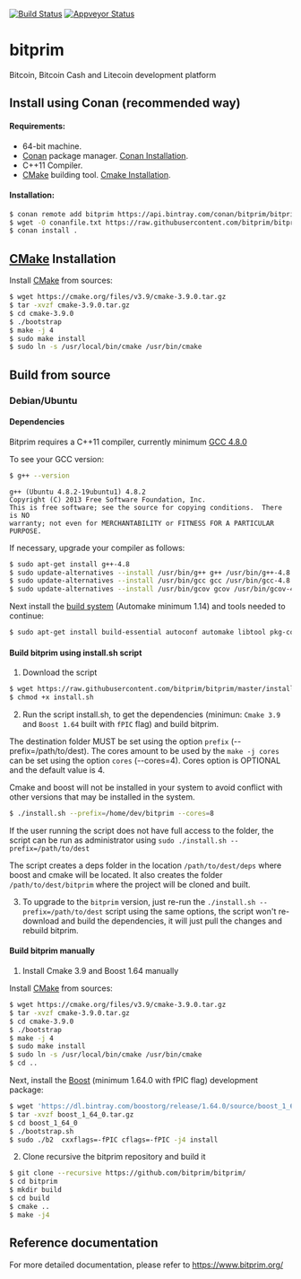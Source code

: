 [![Build Status](https://travis-ci.org/bitprim/bitprim.svg?branch=master)](https://travis-ci.org/bitprim/bitprim) [![Appveyor Status](https://ci.appveyor.com/api/projects/status/github/bitprim/bitprim?branch=master&svg=true)](https://ci.appveyor.com/project/bitprim/bitprim?branch=master) 

<!-- [![Build Status](https://travis-ci.org/bitprim/bitprim.svg?branch=master)](https://travis-ci.org/bitprim/bitprim)  -->

# bitprim
Bitcoin, Bitcoin Cash and Litecoin development platform

## Install using Conan (recommended way)

#### Requirements:

- 64-bit machine.
- [Conan](https://www.conan.io/) package manager. [Conan Installation](http://docs.conan.io/en/latest/installation.html#install-with-pip-recommended).
- C++11 Compiler.
- [CMake](https://cmake.org/) building tool. [Cmake Installation](#cmake).

#### Installation:

```sh
$ conan remote add bitprim https://api.bintray.com/conan/bitprim/bitprim
$ wget -O conanfile.txt https://raw.githubusercontent.com/bitprim/bitprim/master/install/conanfile.txt
$ conan install .
```


<a name="cmake"></a>
## [CMake](https://cmake.org/) Installation

Install [CMake](https://cmake.org/) from sources:
```sh
$ wget https://cmake.org/files/v3.9/cmake-3.9.0.tar.gz
$ tar -xvzf cmake-3.9.0.tar.gz
$ cd cmake-3.9.0
$ ./bootstrap
$ make -j 4
$ sudo make install
$ sudo ln -s /usr/local/bin/cmake /usr/bin/cmake
```


## Build from source

### Debian/Ubuntu
#### Dependencies

Bitprim requires a C++11 compiler, currently minimum [GCC 4.8.0](https://gcc.gnu.org/projects/cxx0x.html)

To see your GCC version:
```sh
$ g++ --version
```
```
g++ (Ubuntu 4.8.2-19ubuntu1) 4.8.2
Copyright (C) 2013 Free Software Foundation, Inc.
This is free software; see the source for copying conditions.  There is NO
warranty; not even for MERCHANTABILITY or FITNESS FOR A PARTICULAR PURPOSE.
```
If necessary, upgrade your compiler as follows:
```sh
$ sudo apt-get install g++-4.8
$ sudo update-alternatives --install /usr/bin/g++ g++ /usr/bin/g++-4.8 50
$ sudo update-alternatives --install /usr/bin/gcc gcc /usr/bin/gcc-4.8 50
$ sudo update-alternatives --install /usr/bin/gcov gcov /usr/bin/gcov-4.8 50
```

Next install the [build system](http://wikipedia.org/wiki/GNU_build_system) (Automake minimum 1.14) and tools needed to continue:
```sh
$ sudo apt-get install build-essential autoconf automake libtool pkg-config git screen curl make g++ unzip
```

#### Build bitprim using install.sh script
1) Download the script 
```sh
$ wget https://raw.githubusercontent.com/bitprim/bitprim/master/install.sh
$ chmod +x install.sh
```
2) Run the script install.sh, to get the dependencies (minimun: `Cmake 3.9`  and `Boost 1.64` built with `fPIC` flag) and build bitprim.

The destination folder MUST be set using the option `prefix` (--prefix=/path/to/dest).
The cores amount to be used by the `make -j cores` can be set using the option `cores` (--cores=4). Cores option is OPTIONAL and the default value is 4.

Cmake and boost will not be installed in your system to avoid conflict with other versions that may be installed in the system.

```sh
$ ./install.sh --prefix=/home/dev/bitprim --cores=8
```
If the user running the script does not have full access to the folder, the script can be run as administrator using `sudo ./install.sh --prefix=/path/to/dest`

The script creates a deps folder in the location `/path/to/dest/deps` where boost and cmake will be located. It also creates the folder `/path/to/dest/bitprim` where the project will be cloned and built.

3) To upgrade to the `bitprim` version, just re-run the `./install.sh --prefix=/path/to/dest` script using the same options, the script won't re-download and build the dependencies, it will just pull the changes and rebuild bitprim.


#### Build bitprim manually

1) Install Cmake 3.9 and Boost 1.64 manually

Install [CMake](https://cmake.org/) from sources:
```sh
$ wget https://cmake.org/files/v3.9/cmake-3.9.0.tar.gz
$ tar -xvzf cmake-3.9.0.tar.gz
$ cd cmake-3.9.0
$ ./bootstrap
$ make -j 4
$ sudo make install
$ sudo ln -s /usr/local/bin/cmake /usr/bin/cmake
$ cd ..
```

Next, install the [Boost](http://www.boost.org) (minimum 1.64.0 with fPIC flag) development package:
```sh
$ wget 'https://dl.bintray.com/boostorg/release/1.64.0/source/boost_1_64_0.tar.gz'
$ tar -xvzf boost_1_64_0.tar.gz
$ cd boost_1_64_0
$ ./bootstrap.sh
$ sudo ./b2  cxxflags=-fPIC cflags=-fPIC -j4 install
```

2) Clone recursive the bitprim repository and build it
```sh
$ git clone --recursive https://github.com/bitprim/bitprim/
$ cd bitprim
$ mkdir build 
$ cd build
$ cmake ..
$ make -j4
```

## Reference documentation ##

For more detailed documentation, please refer to https://www.bitprim.org/
